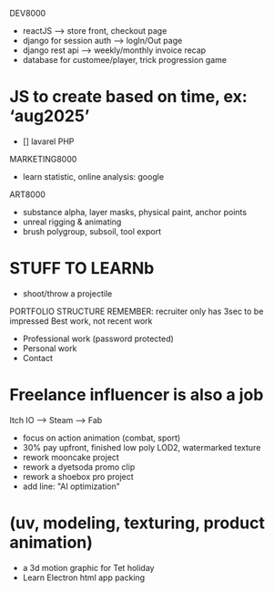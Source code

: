 DEV8000
- reactJS --> store front, checkout page 
- django for session auth --> logIn/Out page
- django rest api --> weekly/monthly invoice recap
- database for customee/player, trick progression game
# JS to create based on time, ex: ‘aug2025’
- [] lavarel PHP

MARKETING8000
- learn statistic, online analysis: google

ART8000
- substance alpha, layer masks, physical paint, anchor points
- unreal rigging & animating
- brush polygroup, subsoil, tool export
# STUFF TO LEARNb
- shoot/throw a projectile


PORTFOLIO STRUCTURE
REMEMBER: recruiter only has 3sec to be impressed
Best work, not recent work
- Professional work (password protected)
- Personal work
- Contact

# Freelance influencer is also a job
Itch IO —> Steam —> Fab
- focus on action animation (combat, sport)
- 30% pay upfront, finished low poly LOD2, watermarked texture
- rework mooncake project
- rework a dyetsoda promo clip
- rework a shoebox pro project 
- add line: "AI optimization"
# (uv, modeling, texturing, product animation)
- a 3d motion graphic for Tet holiday
- Learn Electron html app packing
